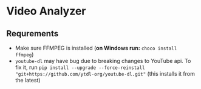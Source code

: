 # Video Analyzer

## Requrements
- Make sure FFMPEG is installed (**on Windows run:** `choco install ffmpeg`)
- `youtube-dl` may have bug due to breaking changes to YouTube api. To fix it, run `pip install --upgrade --force-reinstall "git+https://github.com/ytdl-org/youtube-dl.git"` (this installs it from the latest)
